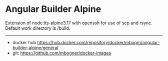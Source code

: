 # Angular Builder Alpine

Extension of node:lts-alpine3.17 with openssh for use of scp and rsync. Default work directory is /build.

----------
- docker hub https://hub.docker.com/repository/docker/mbopm/angular-builder-alpine/general
- git: https://github.com/mbogner/docker-images